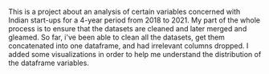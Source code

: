 This is a project about an analysis of certain variables concerned with Indian start-ups for a 4-year period from 2018 to 2021.
My part of the whole process is to ensure that the datasets are cleaned and later merged and gleamed.
So far, i've been able to clean all the datasets, get them concatenated into one dataframe, and had irrelevant columns dropped. I added some visualizations in order to help me understand the distribution of the dataframe variables.
